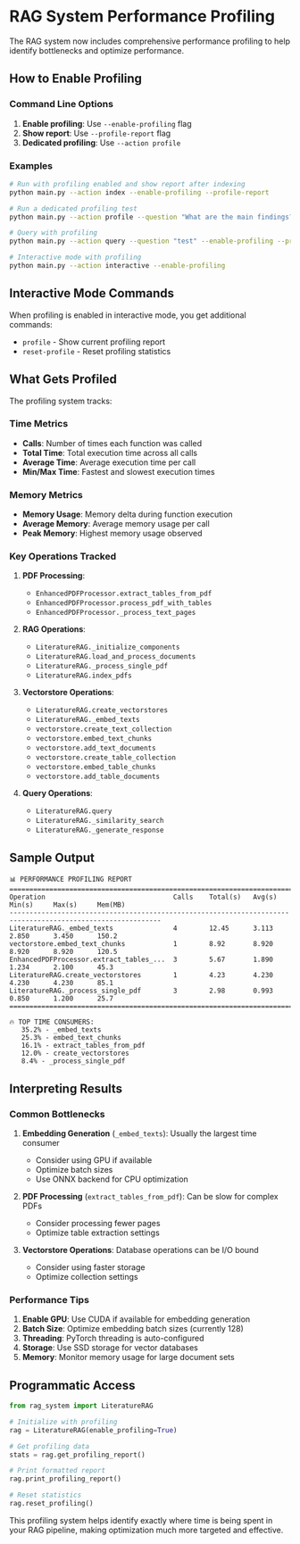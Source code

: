 # RAG System Performance Profiling

The RAG system now includes comprehensive performance profiling to help identify bottlenecks and optimize performance.

## How to Enable Profiling

### Command Line Options

1. **Enable profiling**: Use `--enable-profiling` flag
2. **Show report**: Use `--profile-report` flag  
3. **Dedicated profiling**: Use `--action profile`

### Examples

```bash
# Run with profiling enabled and show report after indexing
python main.py --action index --enable-profiling --profile-report

# Run a dedicated profiling test
python main.py --action profile --question "What are the main findings?"

# Query with profiling
python main.py --action query --question "test" --enable-profiling --profile-report

# Interactive mode with profiling
python main.py --action interactive --enable-profiling
```

## Interactive Mode Commands

When profiling is enabled in interactive mode, you get additional commands:

- `profile` - Show current profiling report
- `reset-profile` - Reset profiling statistics

## What Gets Profiled

The profiling system tracks:

### Time Metrics
- **Calls**: Number of times each function was called
- **Total Time**: Total execution time across all calls
- **Average Time**: Average execution time per call  
- **Min/Max Time**: Fastest and slowest execution times

### Memory Metrics
- **Memory Usage**: Memory delta during function execution
- **Average Memory**: Average memory usage per call
- **Peak Memory**: Highest memory usage observed

### Key Operations Tracked

1. **PDF Processing**:
   - `EnhancedPDFProcessor.extract_tables_from_pdf`
   - `EnhancedPDFProcessor.process_pdf_with_tables`
   - `EnhancedPDFProcessor._process_text_pages`

2. **RAG Operations**:
   - `LiteratureRAG._initialize_components`
   - `LiteratureRAG.load_and_process_documents`
   - `LiteratureRAG._process_single_pdf`
   - `LiteratureRAG.index_pdfs`

3. **Vectorstore Operations**:
   - `LiteratureRAG.create_vectorstores`
   - `LiteratureRAG._embed_texts`
   - `vectorstore.create_text_collection`
   - `vectorstore.embed_text_chunks`
   - `vectorstore.add_text_documents`
   - `vectorstore.create_table_collection`
   - `vectorstore.embed_table_chunks`
   - `vectorstore.add_table_documents`

4. **Query Operations**:
   - `LiteratureRAG.query`
   - `LiteratureRAG._similarity_search`
   - `LiteratureRAG._generate_response`

## Sample Output

```
📊 PERFORMANCE PROFILING REPORT
================================================================================
Operation                                Calls    Total(s)   Avg(s)     Min(s)     Max(s)     Mem(MB)   
------------------------------------------------------------------------------------------------------------
LiteratureRAG._embed_texts               4        12.45      3.113      2.850      3.450      150.2     
vectorstore.embed_text_chunks            1        8.92       8.920      8.920      8.920      120.5     
EnhancedPDFProcessor.extract_tables_...  3        5.67       1.890      1.234      2.100      45.3      
LiteratureRAG.create_vectorstores        1        4.23       4.230      4.230      4.230      85.1      
LiteratureRAG._process_single_pdf        3        2.98       0.993      0.850      1.200      25.7      
================================================================================

🔥 TOP TIME CONSUMERS:
   35.2% - _embed_texts
   25.3% - embed_text_chunks
   16.1% - extract_tables_from_pdf
   12.0% - create_vectorstores
   8.4% - _process_single_pdf
```

## Interpreting Results

### Common Bottlenecks

1. **Embedding Generation** (`_embed_texts`): Usually the largest time consumer
   - Consider using GPU if available
   - Optimize batch sizes
   - Use ONNX backend for CPU optimization

2. **PDF Processing** (`extract_tables_from_pdf`): Can be slow for complex PDFs
   - Consider processing fewer pages
   - Optimize table extraction settings

3. **Vectorstore Operations**: Database operations can be I/O bound
   - Consider using faster storage
   - Optimize collection settings

### Performance Tips

1. **Enable GPU**: Use CUDA if available for embedding generation
2. **Batch Size**: Optimize embedding batch sizes (currently 128)
3. **Threading**: PyTorch threading is auto-configured
4. **Storage**: Use SSD storage for vector databases
5. **Memory**: Monitor memory usage for large document sets

## Programmatic Access

```python
from rag_system import LiteratureRAG

# Initialize with profiling
rag = LiteratureRAG(enable_profiling=True)

# Get profiling data
stats = rag.get_profiling_report()

# Print formatted report
rag.print_profiling_report()

# Reset statistics
rag.reset_profiling()
```

This profiling system helps identify exactly where time is being spent in your RAG pipeline, making optimization much more targeted and effective.